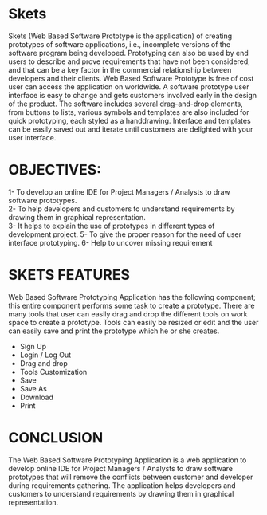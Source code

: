 # Skets
 
Skets (Web Based Software Prototype is the application) of creating prototypes of software applications, i.e., incomplete versions of the software program being developed. Prototyping can also be used by end users to describe and prove requirements that have not been considered, and that can be a key factor in the commercial relationship between developers and their clients. Web Based Software Prototype is free of cost user can access the application on worldwide. A software prototype user interface is easy to change and gets customers involved early in the design of the product. The software includes several drag-and-drop elements, from buttons to lists, various symbols and templates are also included for quick prototyping, each styled as a handdrawing. Interface and templates can be easily saved out and iterate until customers are delighted with your user interface.

# OBJECTIVES: 
1- To develop an online IDE for Project Managers / Analysts to draw software prototypes.  
2- To help developers and customers to understand requirements by drawing them in graphical representation.                  
3- It helps to explain the use of prototypes in different types of development project. 
5- To give the proper reason for the need of user interface prototyping. 
6- Help to uncover missing requirement

# SKETS FEATURES 
Web Based Software Prototyping Application has the following component; this entire component performs some task to create a prototype. 
There are many tools that user can easily drag and drop the different tools on work space to create a prototype. Tools can easily be resized or edit and the user can easily save and print the prototype which he or she creates. 

- Sign Up 
- Login / Log Out 
- Drag and drop 
- Tools Customization 
- Save 
- Save As 
- Download 
- Print 

# CONCLUSION 
The Web Based Software Prototyping Application is a web application to develop online IDE for Project Managers / Analysts to draw software prototypes that will remove the conflicts between customer and developer during requirements gathering. The application helps developers and customers to understand requirements by drawing them in graphical representation. 
